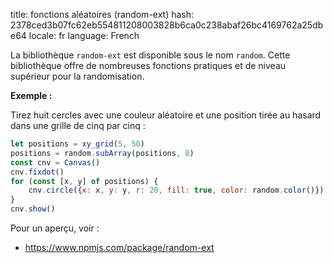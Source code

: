 title: fonctions aléatoires (random-ext)
hash: 2378ced3b07fc62eb554811208003828b6ca0c238abaf26bc4169762a25dbe64
locale: fr
language: French

La bibliothèque `random-ext` est disponible sous le nom `random`. Cette bibliothèque offre de nombreuses fonctions pratiques et de niveau supérieur pour la randomisation.

__Exemple :__

Tirez huit cercles avec une couleur aléatoire et une position tirée au hasard dans une grille de cinq par cinq :

```js
let positions = xy_grid(5, 50)
positions = random.subArray(positions, 8)
const cnv = Canvas()
cnv.fixdot()
for (const [x, y] of positions) {
    cnv.circle({x: x, y: y, r: 20, fill: true, color: random.color()})
}
cnv.show()
```

Pour un aperçu, voir :

- <https://www.npmjs.com/package/random-ext>